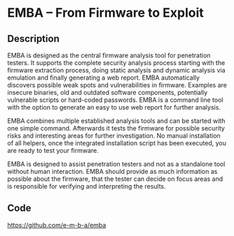 # EMBA – From Firmware to Exploit

## Description
EMBA is designed as the central firmware analysis tool for penetration testers. It supports the complete security analysis process starting with the firmware extraction process, doing static analysis and dynamic analysis via emulation and finally generating a web report. EMBA automatically discovers possible weak spots and vulnerabilities in firmware. Examples are insecure binaries, old and outdated software components, potentially vulnerable scripts or hard-coded passwords. EMBA is a command line tool with the option to generate an easy to use web report for further analysis.

EMBA combines multiple established analysis tools and can be started with one simple command. Afterwards it tests the firmware for possible security risks and interesting areas for further investigation. No manual installation of all helpers, once the integrated installation script has been executed, you are ready to test your firmware.

EMBA is designed to assist penetration testers and not as a standalone tool without human interaction. EMBA should provide as much information as possible about the firmware, that the tester can decide on focus areas and is responsible for verifying and interpreting the results.

## Code
https://github.com/e-m-b-a/emba
